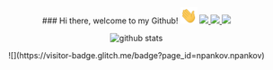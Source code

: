 
<div align="center">
  ### Hi there, welcome to my Github! <img src="https://github.com/ABSphreak/ABSphreak/blob/master/gifs/Hi.gif" width="30px">
  
  <a href="https://npankov.github.io/">
    <img src="https://img.shields.io/badge/web-cv-green">
   </a>
  
   <a href="https://www.linkedin.com/in/pankof/">
    <img src="https://img.shields.io/badge/linkedin-pankof-blue">
   </a>
  
   <a href="https://www.instagram.com/nikooooolai/">
    <img src="https://img.shields.io/badge/instagram-nikooooolai-red">
   </a>
   
  ![github stats](https://github-readme-stats.vercel.app/api?username=npankov&show_icons=true)
</div>  

<div align="center">
   ![](https://visitor-badge.glitch.me/badge?page_id=npankov.npankov)
</div>


